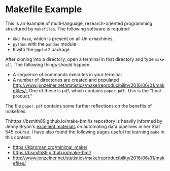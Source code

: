 # Makefile Example

This is an example of multi-language, research-oriented programming structured by `makefiles`. The following software is required: 

- `GNU Make`, which is present on all Unix machines. 
- `python` with the `pandas` module
- `R` with the `ggplot2` package

After cloning into a directory, open a terminal in that directory and type `make all`. The following things should happen: 

- A sequence of commands executes in your terminal
- A number of directories are created and populated
http://www.jonzelner.net/statistics/make/reproducibility/2016/06/01/makefiles/- One of these is pdf, which contains `paper.pdf`. This is the "final product."

The file `paper.pdf` contains some further reflections on the benefits of makefiles. 

Thhttps://bsmith89.github.io/make-bml/is repository is heavily informed by Jenny Bryan's [excellent materials](http://stat545.com/automation04_make-activity.html) on automating data pipelines in her Stat 545 course. I have also found the following pages useful for learning `make` in this context: 

- https://kbroman.org/minimal_make/
- https://bsmith89.github.io/make-bml/
- http://www.jonzelner.net/statistics/make/reproducibility/2016/06/01/makefiles/